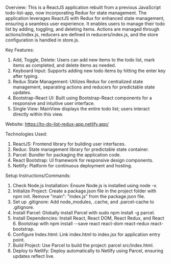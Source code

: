 Overview:
This is a ReactJS application rebuilt from a previous JavaScript todo-list-app, now incorporating Redux for state management. The application leverages ReactJS with Redux for enhanced state management, ensuring a seamless user experience. It enables users to manage their todo list by adding, toggling, and deleting items. Actions are managed through actions/index.js, reducers are defined in reducers/index.js, and the store configuration is handled in store.js.

Key Features:

1. Add, Toggle, Delete: Users can add new items to the todo list, mark items as completed, and delete items as needed.
2. Keyboard Input: Supports adding new todo items by hitting the enter key after typing.
3. Redux State Management: Utilizes Redux for centralized state management, separating actions and reducers for predictable state updates.
4. Bootstrap-React UI: Built using Bootstrap-React components for a responsive and intuitive user interface.
5. Single View: MainView displays the entire todo list; users interact directly within this view.

Website: https://to-do-list-redux-app.netlify.app/

Technologies Used:

1. ReactJS: Frontend library for building user interfaces.
2. Redux: State management library for predictable state container.
3. Parcel: Bundler for packaging the application code.
4. React Bootstrap: UI framework for responsive design components.
5. Netlify: Platform for continuous deployment and hosting.

Setup Instructions/Commands:

1. Check Node.js Installation: Ensure Node.js is installed using node -v.
2. Initialize Project: Create a package.json file in the project folder with npm init. Remove "main": "index.js" from the package.json file.
3. Set up .gitignore: Add node_modules, .cache, and .parcel-cache to .gitignore.
4. Install Parcel: Globally install Parcel with sudo npm install -g parcel.
5. Install Dependencies: Install React, React DOM, React Redux, and React 6. Bootstrap with npm install --save react react-dom react-redux react-bootstrap.
6. Configure Index.html: Link index.html to index.jsx for application entry point.
7. Build Project: Use Parcel to build the project: parcel src/index.html.
8. Deploy to Netlify: Deploy automatically to Netlify using Parcel, ensuring updates reflect live.
